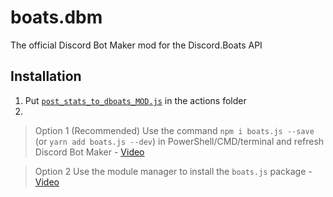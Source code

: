 # boats.dbm
The official Discord Bot Maker mod for the Discord.Boats API

## Installation

1. Put [`post_stats_to_dboats_MOD.js`](https://github.com/DiscordBoats/boats.dbm/blob/master/post_stats_to_dboats_MOD.js) in the actions folder
2. 
> Option 1 (Recommended)
Use the command `npm i boats.js --save` (or ``yarn add boats.js --dev``) in PowerShell/CMD/terminal and refresh Discord Bot Maker - [Video](https://roeelupo.com/files/35151532.gif)

> Option 2 
Use the module manager to install the `boats.js` package - [Video](https://roeelupo.com/files/86325372.gif)
